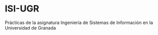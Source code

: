 # ISI-UGR

Prácticas de la asignatura Ingeniería de Sistemas de Información en la Universidad de Granada
